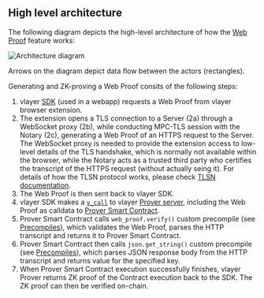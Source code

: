 ## High level architecture

The following diagram depicts the high-level architecture of how the [Web Proof](../../features/web.md) feature works:

![Architecture diagram](/images/architecture/web-proof.png)

Arrows on the diagram depict data flow between the actors (rectangles).

Generating and ZK-proving a Web Proof consits of the following steps:
1. vlayer [SDK](../../javascript/javascript.md) (used in a webapp) requests a Web Proof from vlayer browser extension.
2. The extension opens a TLS connection to a Server (2a) through a WebSocket proxy (2b), while conducting MPC-TLS session with the Notary (2c), generating a Web Proof of an HTTPS request to the Server. The WebSocket proxy is needed to provide the extension access to low-level details of the TLS handshake, which is normally not available within the browser, while the Notary acts as a trusted third party who certifies the transcript of the HTTPS request (without actually seing it). For details of how the TLSN protocol works, please check [TLSN documentation](https://docs.tlsnotary.org/).
3. The Web Proof is then sent back to vlayer SDK.
4. vlayer SDK makes a [`v_call`](../api.md#v_call) to vlayer [Prover server](./prover.md), including the Web Proof as calldata to [Prover Smart Contract](../../features/web.md#example-prover).
5. Prover Smart Contract calls `web_proof.verify()` custom precompile (see [Precompiles](./prover.md#precompiles)), which validates the Web Proof, parses the HTTP transcript and returns it to Prover Smart Contract.
6. Prover Smart Contract then calls `json.get_string()` custom precompile (see [Precompiles](./prover.md#precompiles)), which parses JSON response body from the HTTP transcript and returns value for the specified key.
7. When Prover Smart Contract execution successfully finishes, vlayer Prover returns ZK proof of the Contract execution back to the SDK. The ZK proof can then be verified on-chain.

